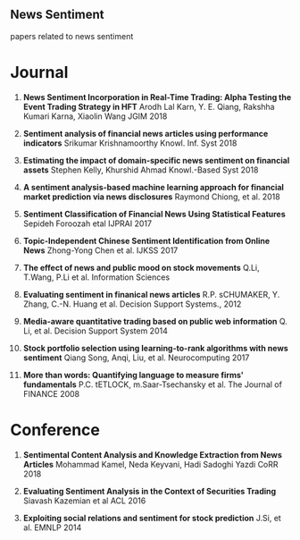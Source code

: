 ## News Sentiment
  papers related to news sentiment

# Journal
1. **News Sentiment Incorporation in Real-Time Trading: Alpha Testing the Event Trading Strategy in HFT** 	Arodh Lal Karn, Y. E. Qiang, Rakshha Kumari Karna, Xiaolin Wang JGIM 2018

1. **Sentiment analysis of financial news articles using performance indicators** 	Srikumar Krishnamoorthy  Knowl. Inf. Syst 2018

1. **Estimating the impact of domain-specific news sentiment on financial assets** Stephen Kelly, Khurshid Ahmad Knowl.-Based Syst 2018

1. **A sentiment analysis-based machine learning approach for financial market prediction via news disclosures** Raymond Chiong, et al. 2018

1. **Sentiment Classification of Financial News Using Statistical Features** Sepideh Foroozah etal IJPRAI 2017

1. **Topic-Independent Chinese Sentiment Identification from Online News** Zhong-Yong Chen et al. IJKSS 2017

1. **The effect of news and public mood on stock movements**  Q.Li, T.Wang, P.Li et al. Information Sciences

1. **Evaluating sentiment in finanical news articles** R.P. sCHUMAKER, Y. Zhang, C.-N. Huang et al. Decision Support Systems., 2012

1. **Media-aware quantitative trading based on public web information** Q. Li, et al. Decision Support System 2014

1. **Stock portfolio selection using learning-to-rank algorithms with news sentiment** Qiang Song, Anqi, Liu, et al. Neurocomputing 2017

1. **More than words: Quantifying language to measure firms' fundamentals** P.C. tETLOCK, m.Saar-Tsechansky et al. The Journal of FINANCE 2008

# Conference
1. **Sentimental Content Analysis and Knowledge Extraction from News Articles** Mohammad Kamel, Neda Keyvani, Hadi Sadoghi Yazdi CoRR 2018

1. **Evaluating Sentiment Analysis in the Context of Securities Trading** Siavash Kazemian et al ACL 2016

1. **Exploiting social relations and sentiment for stock prediction** J.Si, et al. EMNLP 2014
